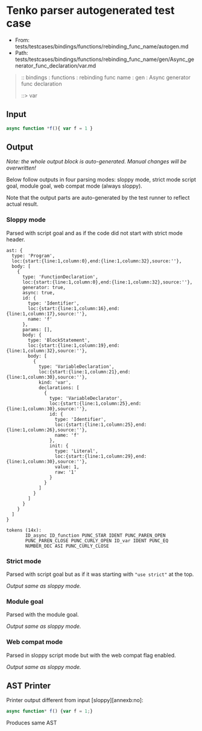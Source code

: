 # Tenko parser autogenerated test case

- From: tests/testcases/bindings/functions/rebinding_func_name/autogen.md
- Path: tests/testcases/bindings/functions/rebinding_func_name/gen/Async_generator_func_declaration/var.md

> :: bindings : functions : rebinding func name : gen : Async generator func declaration
>
> ::> var

## Input


`````js
async function *f(){ var f = 1 }
`````

## Output

_Note: the whole output block is auto-generated. Manual changes will be overwritten!_

Below follow outputs in four parsing modes: sloppy mode, strict mode script goal, module goal, web compat mode (always sloppy).

Note that the output parts are auto-generated by the test runner to reflect actual result.

### Sloppy mode

Parsed with script goal and as if the code did not start with strict mode header.

`````
ast: {
  type: 'Program',
  loc:{start:{line:1,column:0},end:{line:1,column:32},source:''},
  body: [
    {
      type: 'FunctionDeclaration',
      loc:{start:{line:1,column:0},end:{line:1,column:32},source:''},
      generator: true,
      async: true,
      id: {
        type: 'Identifier',
        loc:{start:{line:1,column:16},end:{line:1,column:17},source:''},
        name: 'f'
      },
      params: [],
      body: {
        type: 'BlockStatement',
        loc:{start:{line:1,column:19},end:{line:1,column:32},source:''},
        body: [
          {
            type: 'VariableDeclaration',
            loc:{start:{line:1,column:21},end:{line:1,column:30},source:''},
            kind: 'var',
            declarations: [
              {
                type: 'VariableDeclarator',
                loc:{start:{line:1,column:25},end:{line:1,column:30},source:''},
                id: {
                  type: 'Identifier',
                  loc:{start:{line:1,column:25},end:{line:1,column:26},source:''},
                  name: 'f'
                },
                init: {
                  type: 'Literal',
                  loc:{start:{line:1,column:29},end:{line:1,column:30},source:''},
                  value: 1,
                  raw: '1'
                }
              }
            ]
          }
        ]
      }
    }
  ]
}

tokens (14x):
       ID_async ID_function PUNC_STAR IDENT PUNC_PAREN_OPEN
       PUNC_PAREN_CLOSE PUNC_CURLY_OPEN ID_var IDENT PUNC_EQ
       NUMBER_DEC ASI PUNC_CURLY_CLOSE
`````

### Strict mode

Parsed with script goal but as if it was starting with `"use strict"` at the top.

_Output same as sloppy mode._

### Module goal

Parsed with the module goal.

_Output same as sloppy mode._

### Web compat mode

Parsed in sloppy script mode but with the web compat flag enabled.

_Output same as sloppy mode._

## AST Printer

Printer output different from input [sloppy][annexb:no]:

````js
async function* f() {var f = 1;}
````

Produces same AST
